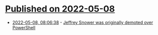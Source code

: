 # [Published on 2022-05-08](index.md)

* [2022-05-08, 08:06:38](https://news.ycombinator.com/item?id=31302174) - [Jeffrey Snower was originally demoted over PowerShell](https://twitter.com/jsnover/status/1523010444570419200)
